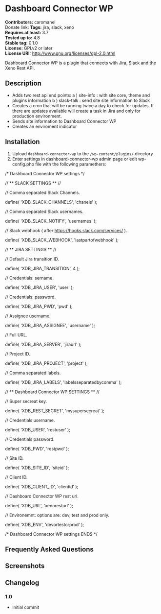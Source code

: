 # Dashboard Connector WP #
**Contributors:** caromanel  
Donate link: 
**Tags:** jira, slack, xeno  
**Requires at least:** 3.7  
**Tested up to:** 4.8  
**Stable tag:** 0.1.0  
**License:** GPLv2 or later  
**License URI:** http://www.gnu.org/licenses/gpl-2.0.html  

Dashboard Connector WP is a plugin that connects with Jira, Slack and the Xeno Rest API.

## Description ##

*   Adds two rest api end points:
	a ) site-info : with site core, theme and plugins information
	b ) slack-talk : send site site information to Slack
*   Creates a cron that will be running twice a day to check for updates. 
	If there are updates available will create a task in Jira and only for production environment.
*   Sends site information to Dashboard Connector WP
*   Creates an enviroment indicator


## Installation ##

1. Upload `dashboard-connector-wp` to the `/wp-content/plugins/` directory
2. Enter settings in dashboard-connector-wp admin page or edit wp-config.php file with the following paramethers:

/* Dashboard Connector WP settings */

// ** SLACK SETTINGS ** //

// Comma separated Slack Channels.

define( 'XDB_SLACK_CHANNELS', 'chanels' );

// Comma separated Slack usernames.

define( 'XDB_SLACK_NOTIFY', 'usernames' );

// Slack webhook ( after https://hooks.slack.com/services/ ).

define( 'XDB_SLACK_WEBHOOK', 'lastpartofwebhook' );


// ** JIRA SETTINGS ** //

// Default Jira transition ID.

define( 'XDB_JIRA_TRANSITION', 4 );

// Credentials: sername.

define( 'XDB_JIRA_USER', 'user' );

// Credentials: password.

define( 'XDB_JIRA_PWD', 'pwd' );

// Assignee username.

define( 'XDB_JIRA_ASSIGNEE', 'username' );

// Full URL.

define( 'XDB_JIRA_SERVER', 'jiraurl' );

// Project ID.

define( 'XDB_JIRA_PROJECT', 'project' );

// Comma separated labels.

define( 'XDB_JIRA_LABELS', 'labelsseparatedbycomma' );


// ** Dashboard Connector WP SETTINGS ** //

// Super secreat key.

define( 'XDB_REST_SECRET', 'mysupersecreat' );

// Credentials username.

define( 'XDB_USER', 'restuser' );

// Credentials password.

define( 'XDB_PWD', 'restpwd' );

// Site ID.

define( 'XDB_SITE_ID', 'siteid' );

// Client ID.

define( 'XDB_CLIENT_ID', 'clientid' );

// Dashboard Connector WP rest url.

define( 'XDB_URL', 'xenoresturl' );

// Environemnt: options are: dev, test and prod only.

define( 'XDB_ENV', 'devortestorprod' );

/* Dashboard Connector WP settings ENDS */


## Frequently Asked Questions ##



## Screenshots ##



## Changelog ##

### 1.0 ###
* Initial commit
